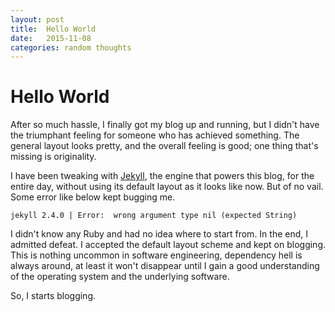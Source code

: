 ```yaml
---
layout: post
title:  Hello World
date:   2015-11-08
categories: random thoughts
---
```


Hello World
===========

After so much hassle, I finally got my blog up and running,
but I didn't have the triumphant feeling for someone who has achieved
something. The general layout looks pretty, and the overall feeling is
good; one thing that's missing is originality.

I have been tweaking with [Jekyll](http://jekyllrb.com/), the engine that powers this blog, for
the entire day, without using its default layout as it looks like now. 
But of no vail. Some error like below kept bugging me.

```
jekyll 2.4.0 | Error:  wrong argument type nil (expected String)
```

I didn't know any Ruby and had no idea where to start from. 
In the end, I admitted defeat. I accepted the default layout scheme and
kept on blogging. This is nothing uncommon in software engineering,
dependency hell is always around, at least it won't disappear until I gain
a good understanding of the operating system and the underlying software.

So, I starts blogging.
